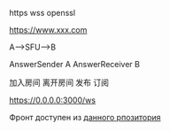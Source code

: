 https
wss
openssl

https://www.xxx.com


A-->SFU-->B

AnswerSender A
AnswerReceiver B

加入房间
离开房间
发布
订阅


https://0.0.0.0:3000/ws

Фронт доступен из [данного рпозитория](https://github.com/HunterGooD/webrtcGolangServer/tree/main/web) 